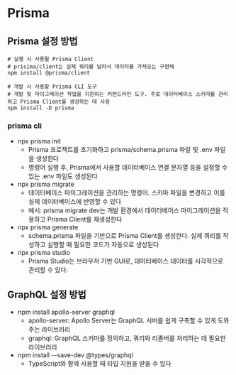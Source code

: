 # Prisma


## Prisma 설정 방법

```shell
# 실행 시 사용될 Prisma Client
# prisima/client는 실제 쿼리를 날려서 데이터를 가져오는 구현체
npm install @prisma/client

# 개발 시 사용할 Prisma CLI 도구
# 개발 및 마이그레이션 작업을 지원하는 커맨드라인 도구. 주로 데이터베이스 스키마를 관리하고 Prisma Client를 생성하는 데 사용
npm install -D prisma
```

### prisma cli
- npx prisma init
    - Prisma 프로젝트를 초기화하고 prisma/schema.prisma 파일 및 .env 파일을 생성한다
    - 명령어 실행 후, Prisma에서 사용할 데이터베이스 연결 문자열 등을 설정할 수 있는 .env 파일도 생성된다
- npx prisma migrate
    - 데이터베이스 마이그레이션을 관리하는 명령어. 스키마 파일을 변경하고 이를 실제 데이터베이스에 반영할 수 있다
    - 예시: prisma migrate dev는 개발 환경에서 데이터베이스 마이그레이션을 적용하고 Prisma Client를 재생성한다
- npx prisma generate
    - schema.prisma 파일을 기반으로 Prisma Client를 생성한다. 실제 쿼리를 작성하고 실행할 때 필요한 코드가 자동으로 생성된다
- npx prisma studio
    - Prisma Studio는 브라우저 기반 GUI로, 데이터베이스 데이터를 시각적으로 관리할 수 있다.

## GraphQL 설정 방법

- npm install apollo-server graphql
    - apollo-server: Apollo Server는 GraphQL 서버를 쉽게 구축할 수 있게 도와주는 라이브러리
    - graphql: GraphQL 스키마를 정의하고, 쿼리와 리졸버를 처리하는 데 필요한 라이브러리
- npm install --save-dev @types/graphql
    - TypeScript와 함께 사용할 때 타입 지원을 받을 수 있다